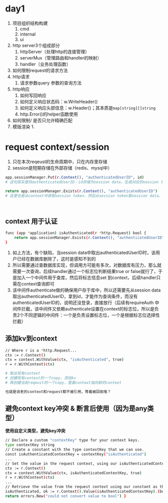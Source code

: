 # day1

1. 项目组织结构构建
   1. cmd
   2. internal
   3. ui
2. http server3个组成部分
   1. httpServer（处理http的连接管理）
   2. serverMux（管理路由和handler的映射）
   3. handler（业务处理函数）
3. 如何限制request的请求方法
4. http请求
   1. 请求参数query 参数的查询方法
5. http响应
   1. 如何写回响应
   2. 如何定义响应状态码：w.WriteHeader()
   3. 如何定义响应头部信息：w.Header()；其本质是`map[string][]string`
   4. http.Error()的helper函数使用
6. 如何限制/ 是否只允许精确匹配
7. 模版渲染
   1. 

# request context/session

1. 只在本次reqeust的生命周期中，只在内存里存储
2. session是短期存储在外部存储（redis、mysql中）

```bash
app.sessionManager.Put(r.Context(), "authenticatedUserID", id)
# 这句其实是将authenticatedUserID：id存储为session data，生成对应的session token，存在外部存储中，比如redis，然后通过r返回给客户端，并不把数据存在r.Context()中，只在其中已有session data情况下，用于更新

return app.sessionManager.Exists(r.Context(), "authenticatedUserID")
# 这里也是从context中获取session token，然后从session token取session data，再从session data中取authenticatedUserID




```

## context 用于认证

```bash
func (app *application) isAuthenticated(r *http.Request) bool {
	return app.sessionManager.Exists(r.Context(), "authenticatedUserID")
}
```

1. 如上方法，有个缺陷，当session data中取出authenticatedUserID时，该用户已经在数据库删除了，这时是感知不到的
2. 所以需要通过查数据库实现，但调用方可能有多次，对数据库有压力，那么就需要一次查询，后续handler通过一个标志位判断结果true or false就行了，于是加入一个中间件用于查库，然后将标志信息set 到context，后续handler只需在context查询即可
3. 该中间件authenticate做的确保用户存于库中，所以还需要先从session data取出authenticatedUserID，拿到id，才能作为查询条件，而没有authenticatedUserID的，说明还没登录，直接放行（后续有requireAuth 中间件拦截，该中间件又依赖authenticate设置在context的标志位，所以是负责2个不同逻辑的中间件：一个是负责设置标志位，一个是根据标志位选择性拦截）



## 添加kv到context

```bash
// Where r is a *http.Request...
ctx := r.Context()
ctx = context.WithValue(ctx, "isAuthenticated", true)
r = r.WithContext(ctx)

# 取出现有context
# 创建现有context的一个copy，添加kv
# 再创建当前reqeust的一个copy，里面context指向新的context

也就是说老的context和request都不被引用，等着被回收咯？

```

## 避免context key冲突 & 断言后使用（因为是any类型）

**使用自定义类型，避免key冲突**

```bash
// Declare a custom "contextKey" type for your context keys.
type contextKey string
// Create a constant with the type contextKey that we can use.
const isAuthenticatedContextKey = contextKey("isAuthenticated")
...
// Set the value in the request context, using our isAuthenticatedContextKey // constant as the key.
ctx := r.Context()
ctx = context.WithValue(ctx, isAuthenticatedContextKey, true)
r = r.WithContext(ctx)
...
// Retrieve the value from the request context using our constant as the key.
isAuthenticated, ok := r.Context().Value(isAuthenticatedContextKey).(bool) if !ok {
return errors.New("could not convert value to bool") }
```

